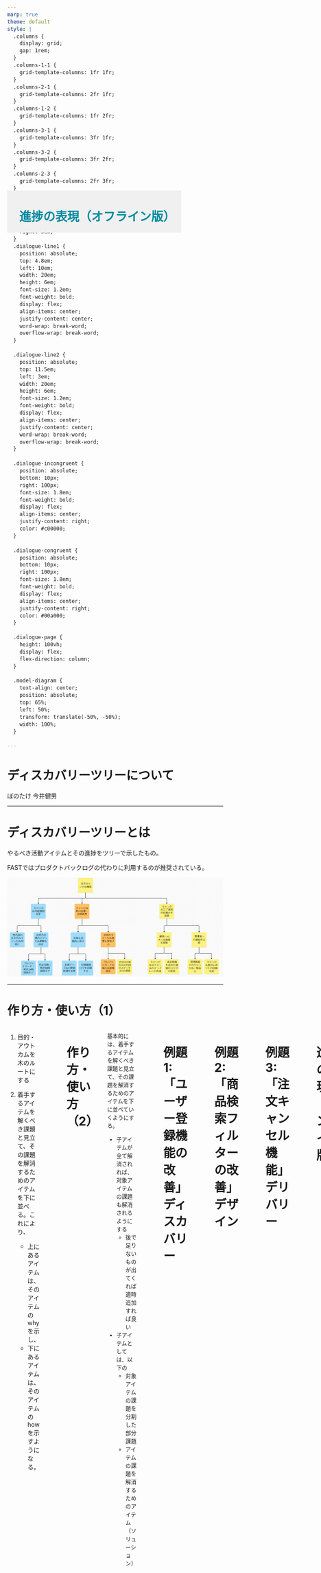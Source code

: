 ```yaml
---
marp: true
theme: default
style: |
  .columns {
    display: grid;
    gap: 1rem;
  }
  .columns-1-1 {
    grid-template-columns: 1fr 1fr;
  }
  .columns-2-1 {
    grid-template-columns: 2fr 1fr;
  }
  .columns-1-2 {
    grid-template-columns: 1fr 2fr;
  }
  .columns-3-1 {
    grid-template-columns: 3fr 1fr;
  } 
  .columns-3-2 {
    grid-template-columns: 3fr 2fr;
  }
  .columns-2-3 {
    grid-template-columns: 2fr 3fr;
  }
  .paper-reference {
    font-size: 0.8em;
    position: absolute; 
    bottom: 1em; 
    left: 4em; 
    right: 3em;
  }
  .dialogue-line1 {
    position: absolute;
    top: 4.8em;
    left: 10em;
    width: 20em;
    height: 6em;
    font-size: 1.2em;
    font-weight: bold;
    display: flex;
    align-items: center;
    justify-content: center;
    word-wrap: break-word;
    overflow-wrap: break-word;
  }

  .dialogue-line2 {
    position: absolute;
    top: 11.5em;
    left: 3em;
    width: 20em;
    height: 6em;
    font-size: 1.2em;
    font-weight: bold;
    display: flex;
    align-items: center;
    justify-content: center;
    word-wrap: break-word;
    overflow-wrap: break-word;
  }

  .dialogue-incongruent {
    position: absolute;
    bottom: 10px;
    right: 100px;
    font-size: 1.8em;
    font-weight: bold;
    display: flex;
    align-items: center;
    justify-content: right;
    color: #c00000;
  }

  .dialogue-congruent {
    position: absolute;
    bottom: 10px;
    right: 100px;
    font-size: 1.8em;
    font-weight: bold;
    display: flex;
    align-items: center;
    justify-content: right;
    color: #00a000;
  }

  .dialogue-page {
    height: 100vh;
    display: flex;
    flex-direction: column;
  }

  .model-diagram {
    text-align: center;
    position: absolute;
    top: 65%;
    left: 50%;
    transform: translate(-50%, -50%);
    width: 100%;
  }

---
```

# ディスカバリーツリーについて

ぼのたけ 今井健男

---
# ディスカバリーツリーとは

やるべき活動アイテムとその進捗をツリーで示したもの。

FASTではプロダクトバックログの代わりに利用するのが推奨されている。

<div style="text-align: center;">

![h:350](images/tree0.png)

</div>

---
# 作り方・使い方（1）

<div class="columns columns-1-1">

<div>

1. 目的・アウトカムを木のルートにする
2. 着手するアイテムを解くべき課題と見立て、その課題を解消するためのアイテムを下に並べる。これにより、

     - 上にあるアイテムは、そのアイテムのwhyを示し、
     - 下にあるアイテムは、そのアイテムのhowを示すようになる。

</div>

<div>

<div style="text-align: center; position: relative; top: -150px;">

![h:680](images/tree-items.png)


</div>

</div>

---

# 作り方・使い方（2）

<div class="columns columns-3-2">

<div style="font-size: 0.9em;">

基本的には、着手するアイテムを解くべき課題と見立て、その課題を解消するためのアイテムを下に並べていくようにする。

- 子アイテムが全て解消されれば、対象アイテムの課題も解消されるようにする
  - 後で足りないものが出てくれば適時追加すれば良い
- 子アイテムとしては、以下の
  - 対象アイテムの課題を分割した部分課題
  - アイテムの課題を解消するためのアイテム（ソリューション）

</div>


<div style="text-align: center; position: relative; top: -150px;">

![h:680](images/tree-items.png)


</div>

</div>

---

# 例題1: 「ユーザー登録機能の改善」ディスカバリー

<div style="text-align: center;">

![h:500](images/tree1_discovery.png)

</div>

---

# 例題2: 「商品検索フィルターの改善」デザイン

<div style="text-align: center;">

![h:500](images/tree2_design.png)

</div>

---

# 例題3: 「注文キャンセル機能」デリバリー

<div style="text-align: center;">

![h:500](images/tree3_delivery.png)

</div>

---

# 進捗の表現（オンライン版）

<div style="font-size: 0.8em; text-align: center;">

miroやMuralを利用する場合、付箋を色分けして進捗を表す。
（この例では、黄色：ToDo, オレンジ：WIP, 青：Done）
子が WIP の場合、親も WIP になる

</div>

<div style="text-align: center;">

![h:350](images/tree0.png)

</div>


---

<div style="position: absolute; top: 500px; background-color: #f0f0f0;">

# <span style="color:rgb(0, 139, 160);">　進捗の表現（オフライン版）　</span>

</div>

![bg](images/physical.png)

<div class="paper-reference">

YouTube ["Quick Discovery Tree Overview"](https://youtu.be/niIW3FsClVY?si=sfzVVnktrt5-25HB) より

</div>


---

# 進捗の表現（オフライン版）

![bg opacity:0.4](images/physical.png)

<div style="font-size: 1.2em; text-align: center;">

WIPは角にカギカッコを書き、Doneは対角線に斜線を引く

</div>

<div class="columns columns-1-1">

<div style="text-align: center;">

![w:450](images/wip.png)

</div>

<div style="text-align: center;">

![w:450](images/done.png)

</div>

</div>

